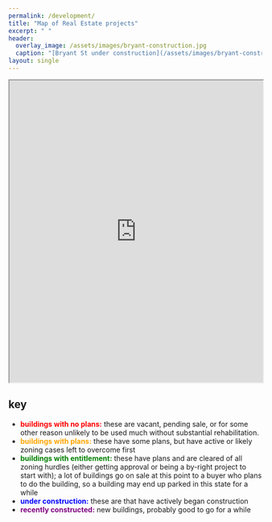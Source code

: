 ```yaml
---
permalink: /development/
title: "Map of Real Estate projects"
excerpt: " "
header:
  overlay_image: /assets/images/bryant-construction.jpg
  caption: "[Bryant St under construction](/assets/images/bryant-construction.jpg)"
layout: single
---
```

<iframe src="https://www.google.com/maps/d/u/3/embed?mid=1aiMK18ktqR08MIZa7ZuHt9z-guoscpw&ehbc=2E312F" width="100%" height="600"></iframe>

## key
- **<font color="red">buildings with no plans:</font>** these are vacant, pending sale, or for some other reason unlikely to be used much without substantial rehabilitation.
- **<font color="orange">buildings with plans:</font>** these have some plans, but have active or likely zoning cases left to overcome first
- **<font color="green">buildings with entitlement:</font>** these have plans and are cleared of all zoning hurdles (either getting approval or being a by-right project to start with); a lot of buildings go on sale at this point to a buyer who plans to do the building, so a building may end up parked in this state for a while
- **<font color="blue">under construction:</font>** these are that have actively began construction
- **<font color="purple">recently constructed:</font>** new buildings, probably good to go for a while